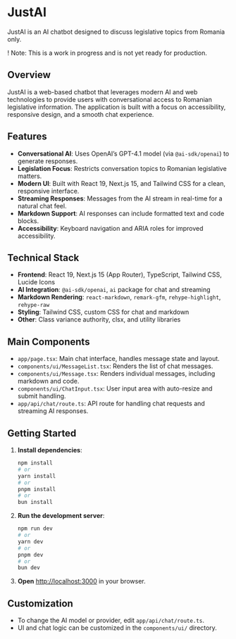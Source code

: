 # JustAI

JustAI is an AI chatbot designed to discuss legislative topics from Romania only.

! Note: This is a work in progress and is not yet ready for production.

## Overview

JustAI is a web-based chatbot that leverages modern AI and web technologies to provide users with conversational access to Romanian legislative information. The application is built with a focus on accessibility, responsive design, and a smooth chat experience.

## Features

- **Conversational AI**: Uses OpenAI’s GPT-4.1 model (via `@ai-sdk/openai`) to generate responses.
- **Legislation Focus**: Restricts conversation topics to Romanian legislative matters.
- **Modern UI**: Built with React 19, Next.js 15, and Tailwind CSS for a clean, responsive interface.
- **Streaming Responses**: Messages from the AI stream in real-time for a natural chat feel.
- **Markdown Support**: AI responses can include formatted text and code blocks.
- **Accessibility**: Keyboard navigation and ARIA roles for improved accessibility.

## Technical Stack

- **Frontend**: React 19, Next.js 15 (App Router), TypeScript, Tailwind CSS, Lucide Icons
- **AI Integration**: `@ai-sdk/openai`, `ai` package for chat and streaming
- **Markdown Rendering**: `react-markdown`, `remark-gfm`, `rehype-highlight`, `rehype-raw`
- **Styling**: Tailwind CSS, custom CSS for chat and markdown
- **Other**: Class variance authority, clsx, and utility libraries

## Main Components

- `app/page.tsx`: Main chat interface, handles message state and layout.
- `components/ui/MessageList.tsx`: Renders the list of chat messages.
- `components/ui/Message.tsx`: Renders individual messages, including markdown and code.
- `components/ui/ChatInput.tsx`: User input area with auto-resize and submit handling.
- `app/api/chat/route.ts`: API route for handling chat requests and streaming AI responses.

## Getting Started

1. **Install dependencies**:
   ```bash
   npm install
   # or
   yarn install
   # or
   pnpm install
   # or
   bun install
   ```

2. **Run the development server**:
   ```bash
   npm run dev
   # or
   yarn dev
   # or
   pnpm dev
   # or
   bun dev
   ```

3. **Open** [http://localhost:3000](http://localhost:3000) in your browser.

## Customization

- To change the AI model or provider, edit `app/api/chat/route.ts`.
- UI and chat logic can be customized in the `components/ui/` directory.
